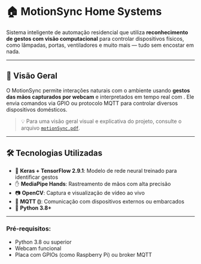 # 🏠 MotionSync Home Systems

Sistema inteligente de automação residencial que utiliza **reconhecimento de gestos com visão computacional** para controlar dispositivos físicos, como lâmpadas, portas, ventiladores e muito mais — tudo sem encostar em nada.

---

## 🎯 Visão Geral

O MotionSync permite interações naturais com o ambiente usando **gestos das mãos capturados por webcam** e interpretados em tempo real com . Ele envia comandos via GPIO ou protocolo MQTT para controlar diversos dispositivos domésticos.

> 💡 Para uma visão geral visual e explicativa do projeto, consulte o arquivo [`motionSync.pdf`](./motionSync.pdf).

---

## 🛠️ Tecnologias Utilizadas

- 🤖 **Keras + TensorFlow 2.9.1**: Modelo de rede neural treinado para identificar gestos
- ✋ **MediaPipe Hands**: Rastreamento de mãos com alta precisão
- 📷 **OpenCV**: Captura e visualização de vídeo ao vivo
- 📡 **MQTT ()**: Comunicação com dispositivos externos ou embarcados
- 🐍 **Python 3.8+**

---
### Pré-requisitos:
- Python 3.8 ou superior
- Webcam funcional
- Placa com GPIOs (como Raspberry Pi) ou broker MQTT 
